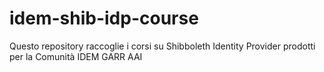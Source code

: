 # idem-shib-idp-course
Questo repository raccoglie i corsi su Shibboleth Identity Provider prodotti per la Comunità IDEM GARR AAI
